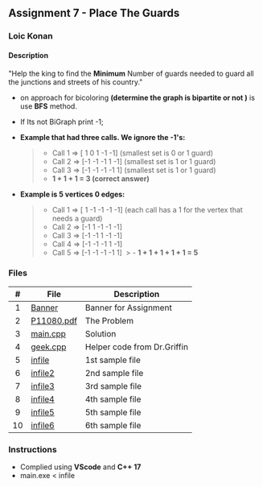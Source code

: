 ## Assignment 7 - Place The Guards

### Loic Konan

#### Description

"Help the king to find the **Minimum** Number of guards needed to guard all the junctions and streets of his country."

- on approach for bicoloring **(determine the graph is bipartite or not )** is use **BFS** method.
- If Its not BiGraph print -1;

- **Example that had three calls. We ignore the -1's:**

  > - Call 1 => [ 1  0  1 -1 -1] (smallest set is 0 or 1 guard)
  > - Call 2 => [-1 -1 -1  1 -1] (smallest set is 1  or 1 guard)
  > - Call 3 => [-1 -1 -1 -1  1] (smallest set is 1  or 1 guard)
  > - **1 + 1 + 1 = 3 (correct answer)**

- **Example is 5 vertices 0 edges:**
  
  > - Call 1 => [ 1 -1 -1 -1 -1] (each call has a 1 for the vertex that needs a guard)
  > - Call 2 => [-1  1 -1 -1 -1]
  > - Call 3 => [-1 -1  1 -1 -1]
  > - Call 4 => [-1 -1 -1  1 -1]
  > - Call 5 => [-1 -1 -1 -1  1]
​  > - **1 + 1 + 1 + 1 + 1 = 5**

### Files

|   #   | File                     | Description                 |
| :---: | ------------------------ | --------------------------- |
|   1   | [Banner](Banner)         | Banner for Assignment       |
|   2   | [P11080.pdf](P11080.pdf) | The Problem                 |
|   3   | [main.cpp](main.cpp)     | Solution                    |
|   4   | [geek.cpp](geek.cpp)     | Helper code from Dr.Griffin |
|   5   | [infile](infile)         | 1st sample file             |
|   6   | [infile2](infile2)       | 2nd sample file             |
|   7   | [infile3](infile3)       | 3rd sample file             |
|   8   | [infile4](infile4)       | 4th sample file             |
|   9   | [infile5](infile5)       | 5th sample file             |
|  10   | [infile6](infile6)       | 6th sample file             |

### Instructions

- Complied using **VScode** and **C++ 17**
- main.exe < infile
